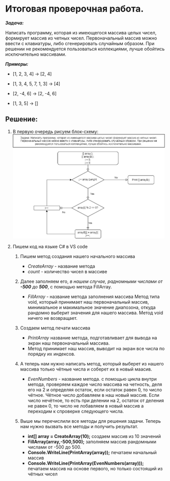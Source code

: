 # **Итоговая проверочная работа.**
__*Задача:*__ 

Написать программу, которая из имеющегося массива целых чисел, формирует массив из четных чисел.
Первоначальный массив можно ввести с клавиатуры, либо сгенерировать случайным образом. При решении не
рекомендуется пользоваться коллекциями, лучше обойтись исключительно массивами.

__*Примеры:*__


 - [1, 2, 3, 4] -> [2, 4]
 * [1, 3, 4, 5, 7, 1, 3] -> [4]
+ [2, -4, 6] -> [2, -4, 6]
 * [1, 3, 5] -> []

## Решение:
 1. В первую очередь рисуем блок-схему:
![Block Diagram](block_diagram.jpg)
2. Пишем код на языке С#  в VS code
    
    1. Пишем метод создания нашего начального массива
        * _CreateArray_ - название метода
        * _count_ - количество чисел в массиве  
    2. Далее заполняем его, _в нашем случае, радномными числами от **-500** до **500**_, с помощью метода FillArray.
        * _FillArray_ - название метода заполнения массива
    Метод типа void, который принимает наш первоначальный массив, минимальное и макимальное значение диапозона, откуда  рандомно выберит значения для нашего массива. Метод void ничего не возвращает.  
    3. Создаем метод печати массива
        * _PrintArray_ название метода, подготавливает для вывода на экран наш первоначальный массива.
        * Метод принимает наш массив, выводит на экран все числа по порядку их индексов.
    4. А теперь нам нужно написать метод, который выберет из нашего массива только чётные числа и соберет их в новый маасив.
        * _EvenNumbers_ - название метода.
    с помощью цикла внутри метода, проверяем каждое число массива на четность, деля его на 2 и определяя остаток, если остаток равен 0, то число чётное. Чётное число добавляем в наш новый массив. Если число нечётное, то есть при делении на 2, остаток от деления не равен 0, то число не лобавляем в новый массив а переходим к спроверке следующего числа.
    5. Выше мы перечислили все методы для решения задачи. Теперь нам нужно вызвать все методы и получить результат.

        * **int[] array = CreateArray(10);** 
    создаем массив из 10 значений
        * **FillArray(array,-500,500);** 
    заполняем массив рандомными числами от -500 до 500.
        * **Console.WriteLine(PrintArray(array));** 
    печатаем начальный массив
        * **Console.WriteLine(PrintArray(EvenNumbers(array)));** 
    печатаем массив на основе первого, но только состоящий из чётных чисел
